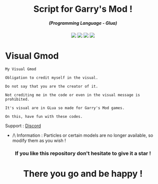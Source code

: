 <h1 align="center">Script for Garry's Mod !</h1>
<em><h5 align="center">(Programming Language - Glua)</h5></em>

<p align="center">
  <img src="https://img.shields.io/github/stars/Kurama250/Payload_visual_gmod">
  <img src="https://img.shields.io/github/license/Kurama250/Payload_visual_gmod">
  <img src="https://img.shields.io/github/repo-size/Kurama250/Payload_visual_gmod">
  <img src="https://img.shields.io/badge/stability-stable-green">
</p>

# Visual Gmod

```
My Visual Gmod

Obligation to credit myself in the visual.

Do not say that you are the creator of it.

Not crediting me in the code or even in the visual message is prohibited.

It's visual are in GLua so made for Garry's Mod games.

On this, have fun with these codes.
```
Support : [Discord](https://discord.gg/bgzWk3eSnp)

- /\ Information : Particles or certain models are no longer available, so modify them as you wish !

<h3 align="center">If you like this repository don't hesitate to give it a star !</h3>
<h1 align="center">There you go and be happy !</h1>
